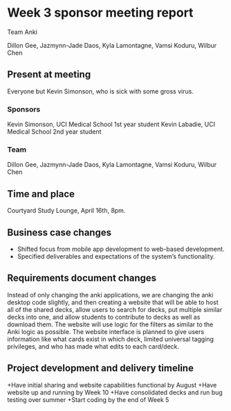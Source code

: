 # Week 3 sponsor meeting report

Team Anki

Dillon Gee, Jazmynn-Jade Daos, Kyla Lamontagne, Vamsi Koduru, Wilbur Chen

## Present at meeting
Everyone but Kevin Simonson, who is sick with some gross virus.
### Sponsors

Kevin Simonson, UCI Medical School 1st year student
Kevin Labadie, UCI Medical School 2nd year student

### Team

Dillon Gee, Jazmynn-Jade Daos, Kyla Lamontagne, Vamsi Koduru, Wilbur Chen

## Time and place

Courtyard Study Lounge, April 16th, 8pm.

## Business case changes

+ Shifted focus from mobile app development to web-based development.
+ Specified deliverables and expectations of the system’s functionality. 

## Requirements document changes

Instead of only changing the anki applications, we are changing the anki desktop code slightly, and then creating a website that will be able to host all of the shared decks, allow users to search for decks, put multiple similar decks into one, and allow students to contribute to decks as well as download them. The website will use logic for the filters as similar to the Anki logic as possible. The website interface is planned to give users information like what cards exist in which deck, limited universal tagging privileges, and who has made what edits to each card/deck.

## Project development and delivery timeline

+Have initial sharing and website capabilities functional by August
+Have website up and running by Week 10
+Have consolidated decks and run bug testing over summer
+Start coding by the end of Week 5 
